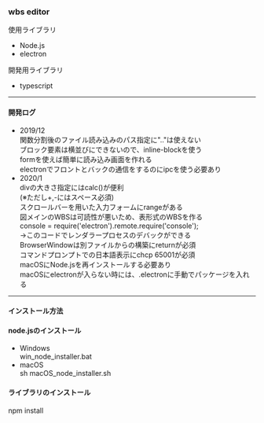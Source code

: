 ### wbs editor  
使用ライブラリ  
- Node.js  
- electron  

開発用ライブラリ  
- typescript  

---  
#### 開発ログ  
- 2019/12  
関数分割後のファイル読み込みのパス指定に".."は使えない  
ブロック要素は横並びにできないので、inline-blockを使う  
formを使えば簡単に読み込み画面を作れる  
electronでフロントとバックの通信をするのにipcを使う必要あり  
- 2020/1  
divの大きさ指定にはcalc()が便利  
(※ただし+,-にはスペース必須)  
スクロールバーを用いた入力フォームにrangeがある  
図メインのWBSは可読性が悪いため、表形式のWBSを作る  
console = require('electron').remote.require('console');  
→このコードでレンダラープロセスのデバックができる  
BrowserWindowは別ファイルからの構築にreturnが必須  
コマンドプロンプトでの日本語表示にchcp 65001が必須  
macOSにNode.jsを再インストールする必要あり  
macOSにelectronが入らない時には、.electronに手動でパッケージを入れる  


---  
#### インストール方法  
#### node.jsのインストール  
- Windows  
    win_node_installer.bat  
- macOS  
    sh macOS_node_installer.sh  

#### ライブラリのインストール  
npm install  
        